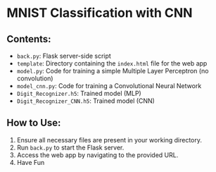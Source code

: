 # MNIST Classification with CNN

## Contents:
* `back.py`: Flask server-side script
* `template`: Directory containing the `index.html` file for the web app
* `model.py`: Code for training a simple Multiple Layer Perceptron (no convolution)
* `model_cnn.py`: Code for training a Convolutional Neural Network
* `Digit_Recognizer.h5`: Trained model (MLP)
* `Digit_Recognizer_CNN.h5`: Trained model (CNN)

## How to Use:
1. Ensure all necessary files are present in your working directory.
2. Run `back.py` to start the Flask server.
3. Access the web app by navigating to the provided URL.
4. Have Fun

